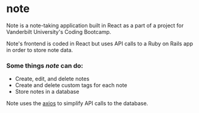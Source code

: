 # note

Note is a note-taking application built in React as a part of a project for Vanderbilt University's Coding Bootcamp.

Note's frontend is coded in React but uses API calls to a Ruby on Rails app in order to store note data.

### Some things *note* can do:

* Create, edit, and delete notes
* Create and delete custom tags for each note
* Store notes in a database

Note uses the [axios](https://github.com/axios/axios) to simplify API calls to the database.
